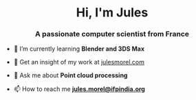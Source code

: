 <h1 align="center">Hi, I'm Jules</h1>
<h3 align="center">A passionate computer scientist from France</h3>


- 🌱 I’m currently learning **Blender and 3DS Max**

- 📝 Get an insight of my work at [julesmorel.com](julesmorel.com)

- 💬 Ask me about **Point cloud processing**

- 📫 How to reach me **jules.morel@ifpindia.org**
